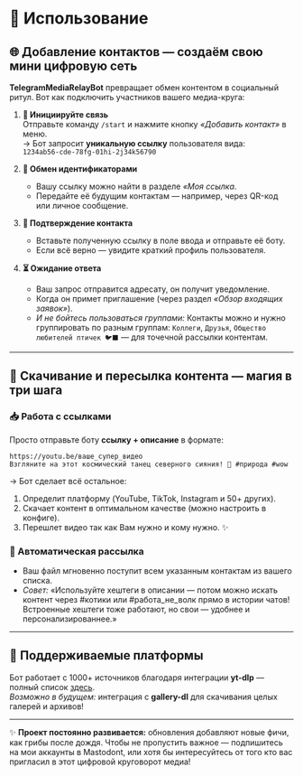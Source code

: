 # 💬 Использование  

## 🌐 Добавление контактов — создаём свою мини цифровую сеть  

**TelegramMediaRelayBot** превращает обмен контентом в социальный ритул. Вот как подключить участников вашего медиа-круга:  

1. **🔄 Инициируйте связь**  
   Отправьте команду `/start` и нажмите кнопку *«Добавить контакт»* в меню.  
   → Бот запросит **уникальную ссылку** пользователя вида:  
   `1234ab56-cde-78fg-01hi-2j34k56790`  

2. **🔗 Обмен идентификаторами**  
   - Вашу ссылку можно найти в разделе *«Моя ссылка*.  
   - Передайте её будущим контактам — например, через QR-код или личное сообщение.  

3. **🤝 Подтверждение контакта**  
   - Вставьте полученную ссылку в поле ввода и отправьте её боту.  
   - Если всё верно — увидите краткий профиль пользователя.  

4. **⏳ Ожидание ответа**  
   - Ваш запрос отправится адресату, он получит уведомление.  
   - Когда он примет приглашение (через раздел *«Обзор входящих заявок»*).  
   - *И не бойтесь пользоваться группами:* Контакты можно и нужно группировать по разным группам: `Коллеги`, `Друзья`, `Общество любителей птичек 🐦‍⬛️` — для точечной рассылки контентам.  

---

## 🚀 Скачивание и пересылка контента — магия в три шага  

### 📥 Работа с ссылками  
Просто отправьте боту **ссылку + описание** в формате:  
```
https://youtu.be/ваше_супер_видео  
Взгляните на этот космический танец северного сияния! 🌌 #природа #wow 
```  
→ Бот сделает всё остальное:  
1. Определит платформу (YouTube, TikTok, Instagram и 50+ других).  
2. Скачает контент в оптимальном качестве (можно настроить в конфиге).  
3. Перешлет видео так как Вам нужно и кому нужно. ✨  

### 🔄 Автоматическая рассылка  
- Ваш файл мгновенно поступит всем указанным контактам из вашего списка.  
- *Совет:* «Используйте хештеги в описании — потом можно искать контент через #котики или #работа_не_волк прямо в истории чатов!
Встроенные хештеги тоже работают, но свои — удобнее и персонализированнее.» 

---


## 🔗 Поддерживаемые платформы  
Бот работает с 1000+ источников благодаря интеграции **yt-dlp** — полный список [здесь](https://github.com/yt-dlp/yt-dlp/blob/master/supportedsites.md).  
*Возможно в будущем:* интеграция с **gallery-dl** для скачивания целых галерей и архивов!  

--- 

✨ **Проект постоянно развивается:** обновления добавляют новые фичи, как грибы после дождя. Чтобы не пропустить важное — подпишитесь на мои аккаунты в Mastodont, или хотя бы интересуйтесь от того кто вас пригласил в этот цифровой круговорот медиа!